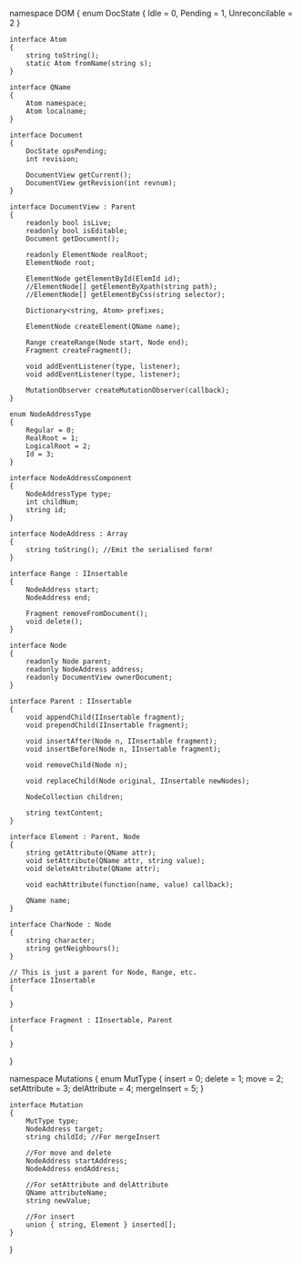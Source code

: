 namespace DOM
{
    enum DocState
    {
        Idle = 0,
        Pending = 1,
        Unreconcilable = 2
    }
    
    interface Atom
    {
        string toString();
        static Atom fromName(string s);
    }
    
    interface QName
    {
        Atom namespace;
        Atom localname;
    }
    
    interface Document
    {
        DocState opsPending;
        int revision;
        
        DocumentView getCurrent();
        DocumentView getRevision(int revnum);
    }
    
    interface DocumentView : Parent
    {
        readonly bool isLive;
        readonly bool isEditable;
        Document getDocument();
        
        readonly ElementNode realRoot;
        ElementNode root;
        
        ElementNode getElementById(ElemId id);
        //ElementNode[] getElementByXpath(string path);
        //ElementNode[] getElementByCss(string selector);
        
        Dictionary<string, Atom> prefixes;
        
        ElementNode createElement(QName name);
        
        Range createRange(Node start, Node end);
        Fragment createFragment();
        
        void addEventListener(type, listener);
        void addEventListener(type, listener);
        
        MutationObserver createMutationObserver(callback);
    }

    enum NodeAddressType
    {
        Regular = 0;
        RealRoot = 1;
        LogicalRoot = 2;
        Id = 3;
    }
    
    interface NodeAddressComponent
    {
        NodeAddressType type;
        int childNum;
        string id;
    }
    
    interface NodeAddress : Array
    {
        string toString(); //Emit the serialised form!
    }
    
    interface Range : IInsertable
    {
        NodeAddress start;
        NodeAddress end;
        
        Fragment removeFromDocument();
        void delete();
    }
    
    interface Node
    {
        readonly Node parent;
        readonly NodeAddress address;
        readonly DocumentView ownerDocument;   
    }
    
    interface Parent : IInsertable
    {
        void appendChild(IInsertable fragment);
        void prependChild(IInsertable fragment);
        
        void insertAfter(Node n, IInsertable fragment);
        void insertBefore(Node n, IInsertable fragment);
        
        void removeChild(Node n);
        
        void replaceChild(Node original, IInsertable newNodes);
        
        NodeCollection children;
        
        string textContent;
    }
    
    interface Element : Parent, Node
    {
        string getAttribute(QName attr);
        void setAttribute(QName attr, string value);
        void deleteAttribute(QName attr);
        
        void eachAttribute(function(name, value) callback);
        
        QName name;
    }
    
    interface CharNode : Node
    {
        string character;
        string getNeighbours();
    }
    
    // This is just a parent for Node, Range, etc.
    interface IInsertable
    {
        
    }
    
    interface Fragment : IInsertable, Parent
    {
        
    }
}

namespace Mutations
{
    enum MutType
    {
        insert = 0;
        delete = 1;
        move = 2;
        setAttribute = 3;
        delAttribute = 4;
        mergeInsert = 5;
    }
    
    interface Mutation
    {
        MutType type;
        NodeAddress target;
        string childId; //For mergeInsert
        
        //For move and delete
        NodeAddress startAddress;
        NodeAddress endAddress;
        
        //For setAttribute and delAttribute
        QName attributeName;
        string newValue;
        
        //For insert
        union { string, Element } inserted[];
    }
}